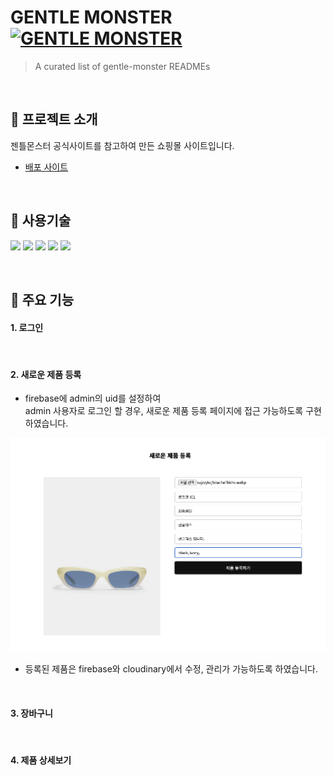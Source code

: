 # GENTLE MONSTER [![GENTLE MONSTER](https://cdn.jsdelivr.net/gh/sindresorhus/awesome@d7305f38d29fed78fa85652e3a63e154dd8e8829/media/badge.svg)](https://delicate-longma-d20402.netlify.app/)
> A curated list of gentle-monster READMEs

<br>

## 👀 프로젝트 소개

젠틀몬스터 공식사이트를 참고하여 만든 쇼핑몰 사이트입니다. 
* [배포 사이트](https://delicate-longma-d20402.netlify.app/) 

<br>

## 📝 사용기술

<img src="https://img.shields.io/badge/React.js-3178C6?style=for-the-badge&logo=react.js&logoColor=white"/> <img src="https://img.shields.io/badge/Emotion-D36AC2?style=for-the-badge&logoColor=f776AB"/> <img src="https://img.shields.io/badge/redux-%23593d88.svg?style=for-the-badge&logo=redux&logoColor=white"> <img src="https://img.shields.io/badge/firebase-%23039BE5.svg?style=for-the-badge&logo=firebase"> <img src="https://img.shields.io/badge/-scss-FF4785?style=for-the-badge&logo=scss&logoColor=white">

<br>

## 📍 주요 기능

#### 1. 로그인 

<br>

#### 2. 새로운 제품 등록

* firebase에 admin의 uid를 설정하여 <br> admin 사용자로 로그인 할 경우, 새로운 제품 등록 페이지에 접근 가능하도록 구현하였습니다.

<img src="./public/images/github01.png" alt=" " />

* 등록된 제품은 firebase와 cloudinary에서 수정, 관리가 가능하도록 하였습니다.

<br>

#### 3. 장바구니

<br>

#### 4. 제품 상세보기

<br>
